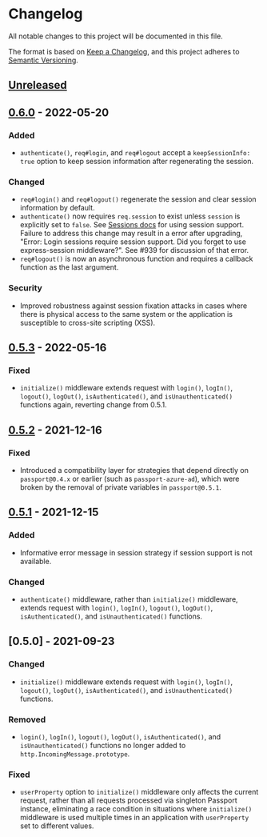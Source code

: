 # Changelog
All notable changes to this project will be documented in this file.

The format is based on [Keep a Changelog](https://keepachangelog.com/en/1.0.0/),
and this project adheres to [Semantic Versioning](https://semver.org/spec/v2.0.0.html).

## [Unreleased]

## [0.6.0] - 2022-05-20
### Added
- `authenticate()`, `req#login`, and `req#logout` accept a
`keepSessionInfo: true` option to keep session information after regenerating
the session.

### Changed

- `req#login()` and `req#logout()` regenerate the session and clear session
information by default.
- `authenticate()` now requires `req.session` to exist unless `session` is explicitly set to `false`. See [Sessions docs](https://www.passportjs.org/concepts/authentication/sessions/) for using session support. Failure to address this change may result in a error after upgrading, "Error: Login sessions require session support. Did you forget to use express-session middleware?". See #939 for discussion of that error.
- `req#logout()` is now an asynchronous function and requires a callback
function as the last argument.

### Security

- Improved robustness against session fixation attacks in cases where there is
physical access to the same system or the application is susceptible to
cross-site scripting (XSS).

## [0.5.3] - 2022-05-16
### Fixed

- `initialize()` middleware extends request with `login()`, `logIn()`,
`logout()`, `logOut()`, `isAuthenticated()`, and `isUnauthenticated()` functions
again, reverting change from 0.5.1.

## [0.5.2] - 2021-12-16
### Fixed
- Introduced a compatibility layer for strategies that depend directly on
`passport@0.4.x` or earlier (such as `passport-azure-ad`), which were
broken by the removal of private variables in `passport@0.5.1`.

## [0.5.1] - 2021-12-15
### Added
- Informative error message in session strategy if session support is not
available.

### Changed

- `authenticate()` middleware, rather than `initialize()` middleware, extends
request with `login()`, `logIn()`, `logout()`, `logOut()`, `isAuthenticated()`,
and `isUnauthenticated()` functions.

## [0.5.0] - 2021-09-23
### Changed

- `initialize()` middleware extends request with `login()`, `logIn()`,
`logout()`, `logOut()`, `isAuthenticated()`, and `isUnauthenticated()`
functions.

### Removed

- `login()`, `logIn()`, `logout()`, `logOut()`, `isAuthenticated()`, and
`isUnauthenticated()` functions no longer added to `http.IncomingMessage.prototype`.

### Fixed

- `userProperty` option to `initialize()` middleware only affects the current
request, rather than all requests processed via singleton Passport instance,
eliminating a race condition in situations where `initialize()` middleware is
used multiple times in an application with `userProperty` set to different
values.

[Unreleased]: https://github.com/jaredhanson/passport/compare/v0.6.0...HEAD
[0.6.0]: https://github.com/jaredhanson/passport/compare/v0.5.3...v0.6.0
[0.5.3]: https://github.com/jaredhanson/passport/compare/v0.5.2...v0.5.3
[0.5.2]: https://github.com/jaredhanson/passport/compare/v0.5.1...v0.5.2
[0.5.1]: https://github.com/jaredhanson/passport/compare/v0.5.0...v0.5.1
